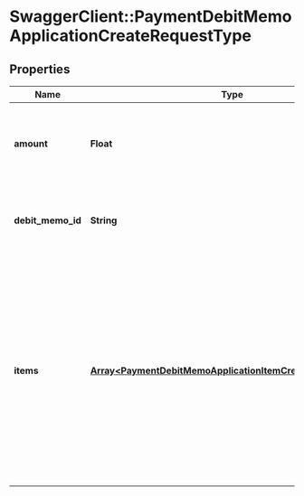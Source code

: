 # SwaggerClient::PaymentDebitMemoApplicationCreateRequestType

## Properties
Name | Type | Description | Notes
------------ | ------------- | ------------- | -------------
**amount** | **Float** | The amount of the payment associated with the debit memo.  | 
**debit_memo_id** | **String** | The unique ID of the debit memo that the payment is created on.  | [optional] 
**items** | [**Array&lt;PaymentDebitMemoApplicationItemCreateRequestType&gt;**](PaymentDebitMemoApplicationItemCreateRequestType.md) | Container for debit memo items.  **Note:** The Invoice Item Settlement feature is in **Limited Availability**. If you wish to have access to the feature, submit a request at [Zuora Global Support](http://support.zuora.com/).  | [optional] 


